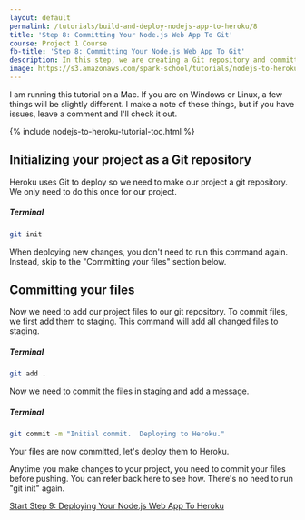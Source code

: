 ```yaml
---
layout: default
permalink: /tutorials/build-and-deploy-nodejs-app-to-heroku/8
title: 'Step 8: Committing Your Node.js Web App To Git'
course: Project 1 Course
fb-title: 'Step 8: Committing Your Node.js Web App To Git'
description: In this step, we are creating a Git repository and committing our project files so we can deploy to Heroku.
image: https://s3.amazonaws.com/spark-school/tutorials/nodejs-to-heroku/coding-on-a-laptop.jpg
---
```


<p class="info">
I am running this tutorial on a Mac.  If you are on Windows or Linux, a few things will be slightly different.  I make a note of these things, but if you have issues, leave a comment and I'll check it out.
</p>

{% include nodejs-to-heroku-tutorial-toc.html %}

## Initializing your project as a Git repository

Heroku uses Git to deploy so we need to make our project a git repository.  We only need to do this once for our project.

##### Terminal
```bash
git init
```

<p class="info">
When deploying new changes, you don't need to run this command again.  Instead, skip to the "Committing your files" section below.
</p>

<span data-sumome-listbuilder-embed-id="1778570efe1607df29fa777878e6f0f764db48b346ef4959d0256a69511ce6a5"></span>

## Committing your files

Now we need to add our project files to our git repository.  To commit files, we first add them to staging.  This command will add all changed files to staging.

##### Terminal
```bash
git add .
```

Now we need to commit the files in staging and add a message.

##### Terminal
```bash
git commit -m "Initial commit.  Deploying to Heroku."
```

Your files are now committed, let's deploy them to Heroku.

<p class="info">
Anytime you make changes to your project, you need to commit your files before pushing.  You can refer back here to see how.  There's no need to run "git init" again.
</p>

<p class="next-lesson">
    <a class="button block" href="/tutorials/build-and-deploy-nodejs-app-to-heroku/9">Start Step 9: Deploying Your Node.js Web App To Heroku</a>
</p>
